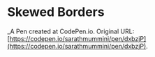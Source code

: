 # Skewed Borders
 _A Pen created at CodePen.io. Original URL: [https://codepen.io/sarathmummini/pen/dxbzjP](https://codepen.io/sarathmummini/pen/dxbzjP).

 